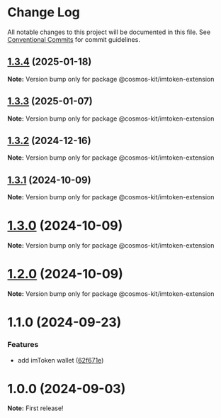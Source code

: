# Change Log

All notable changes to this project will be documented in this file.
See [Conventional Commits](https://conventionalcommits.org) for commit guidelines.

## [1.3.4](https://github.com/hyperweb-io/cosmos-kit/compare/@cosmos-kit/imtoken-extension@1.3.3...@cosmos-kit/imtoken-extension@1.3.4) (2025-01-18)

**Note:** Version bump only for package @cosmos-kit/imtoken-extension





## [1.3.3](https://github.com/hyperweb-io/cosmos-kit/compare/@cosmos-kit/imtoken-extension@1.3.2...@cosmos-kit/imtoken-extension@1.3.3) (2025-01-07)

**Note:** Version bump only for package @cosmos-kit/imtoken-extension





## [1.3.2](https://github.com/hyperweb-io/cosmos-kit/compare/@cosmos-kit/imtoken-extension@1.3.1...@cosmos-kit/imtoken-extension@1.3.2) (2024-12-16)

**Note:** Version bump only for package @cosmos-kit/imtoken-extension





## [1.3.1](https://github.com/hyperweb-io/cosmos-kit/compare/@cosmos-kit/imtoken-extension@1.3.0...@cosmos-kit/imtoken-extension@1.3.1) (2024-10-09)

**Note:** Version bump only for package @cosmos-kit/imtoken-extension





# [1.3.0](https://github.com/hyperweb-io/cosmos-kit/compare/@cosmos-kit/imtoken-extension@1.2.0...@cosmos-kit/imtoken-extension@1.3.0) (2024-10-09)

**Note:** Version bump only for package @cosmos-kit/imtoken-extension





# [1.2.0](https://github.com/hyperweb-io/cosmos-kit/compare/@cosmos-kit/imtoken-extension@1.1.0...@cosmos-kit/imtoken-extension@1.2.0) (2024-10-09)

**Note:** Version bump only for package @cosmos-kit/imtoken-extension





# 1.1.0 (2024-09-23)


### Features

* add imToken wallet ([62f671e](https://github.com/hyperweb-io/cosmos-kit/commit/62f671e2de4060ec1bf36e33e1970ed1e88595aa))





# 1.0.0 (2024-09-03)

**Note:** First release!
